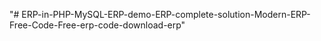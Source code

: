 "# ERP-in-PHP-MySQL-ERP-demo-ERP-complete-solution-Modern-ERP-Free-Code-Free-erp-code-download-erp" 
